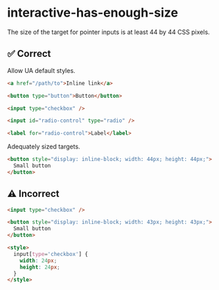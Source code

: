 # interactive-has-enough-size

The size of the target for pointer inputs is at least 44 by 44 CSS pixels.

## :white_check_mark: Correct

Allow UA default styles.

```html
<a href="/path/to">Inline link</a>

<button type="button">Button</button>

<input type="checkbox" />

<input id="radio-control" type="radio" />

<label for="radio-control">Label</label>
```

Adequately sized targets.

```html
<button style="display: inline-block; width: 44px; height: 44px;">
  Small button
</button>
```

## :warning: Incorrect

```html
<input type="checkbox" />

<button style="display: inline-block; width: 43px; height: 43px;">
  Small button
</button>

<style>
  input[type='checkbox'] {
    width: 24px;
    height: 24px;
  }
</style>
```
